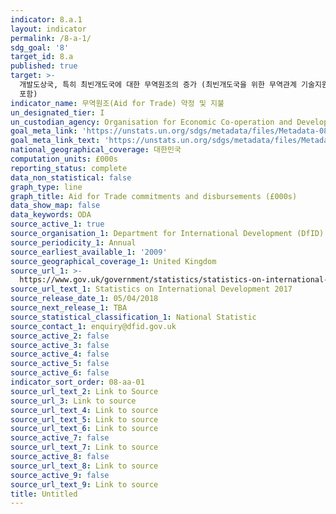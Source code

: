 ```yaml
---
indicator: 8.a.1
layout: indicator
permalink: /8-a-1/
sdg_goal: '8'
target_id: 8.a
published: true
target: >-
  개발도상국, 특히 최빈개도국에 대한 무역원조의 증가 (최빈개도국을 위한 무역관계 기술지원을 위한 강화된 통합프레임하에서 이루어지는 원조를
  포함)
indicator_name: 무역원조(Aid for Trade) 약정 및 지불
un_designated_tier: I
un_custodian_agency: Organisation for Economic Co-operation and Development (OECD)
goal_meta_link: 'https://unstats.un.org/sdgs/metadata/files/Metadata-08-0A-01.pdf'
goal_meta_link_text: 'https://unstats.un.org/sdgs/metadata/files/Metadata-08-0A-01.pdf'
national_geographical_coverage: 대한민국
computation_units: £000s
reporting_status: complete
data_non_statistical: false
graph_type: line
graph_title: Aid for Trade commitments and disbursements (£000s)
data_show_map: false
data_keywords: ODA
source_active_1: true
source_organisation_1: Department for International Development (DfID)
source_periodicity_1: Annual
source_earliest_available_1: '2009'
source_geographical_coverage_1: United Kingdom
source_url_1: >-
  https://www.gov.uk/government/statistics/statistics-on-international-development-2017
source_url_text_1: Statistics on International Development 2017
source_release_date_1: 05/04/2018
source_next_release_1: TBA
source_statistical_classification_1: National Statistic
source_contact_1: enquiry@dfid.gov.uk
source_active_2: false
source_active_3: false
source_active_4: false
source_active_5: false
source_active_6: false
indicator_sort_order: 08-aa-01
source_url_text_2: Link to Source
source_url_3: Link to source
source_url_text_4: Link to source
source_url_text_5: Link to source
source_url_text_6: Link to source
source_active_7: false
source_url_text_7: Link to source
source_active_8: false
source_url_text_8: Link to source
source_active_9: false
source_url_text_9: Link to source
title: Untitled
---
```

